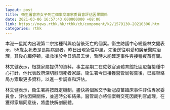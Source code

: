 ```yaml
---
layout: post
title: 衞生署會將女子死亡個案交專家委員會評估因果關係
date: 2021-03-06 16:57:43.000000000 +08:00
link: https://news.rthk.hk/rthk/ch/component/k2/1579130-20210306.htm
categories: rthk
---
```


本港一星期内出現第二宗接種科興疫苗後死亡的個案。衞生防護中心總監林文健表示，55歲女死者是長期病患者，昨日出現急性中風，先後送往明愛和廣華醫院治理，其後心臟停頓，搶救後於今日清晨去世，暫時未能確定事件與接種疫苗有關。

林文健表示，根據家屬提供的資料，事主星期二在佐敦官涌體育館社區疫苗接種中心打針，他代表政府深切慰問死者家屬，衞生署今日接獲醫管局報告後，已經聯絡局方索取更多資料，以進一步調查和評估。

林文健表示，衞生署將按既定機制，盡快將個案交予新冠疫苗臨床事件評估專家委員會，評估因果關係，並適時公布結果。醫管局亦將個案轉交死因裁判官處理，在獲得家屬同意後，將盡快解剖屍體。
